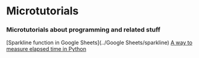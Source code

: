 # Microtutorials

### Microtutorials about programming and related stuff 

[Sparkline function in Google Sheets](../Google Sheets/sparkline)
[A way to measure elapsed time in Python](../Python/CounTime.py)
